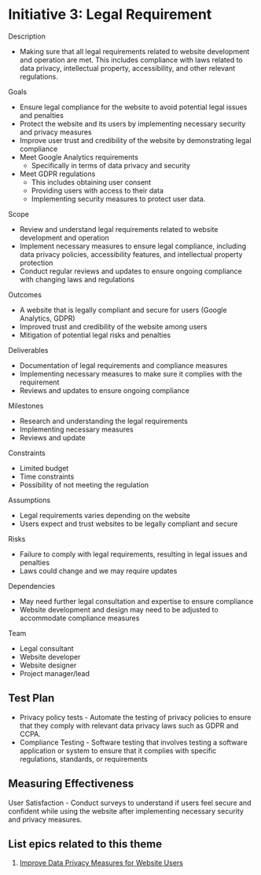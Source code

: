 # Initiative 3: Legal Requirement

Description
* Making sure that all legal requirements related to website development and operation are met. This includes compliance with laws related to data privacy, intellectual property, accessibility, and other relevant regulations.

Goals
* Ensure legal compliance for the website to avoid potential legal issues and penalties
* Protect the website and its users by implementing necessary security and privacy measures
* Improve user trust and credibility of the website by demonstrating legal compliance
* Meet Google Analytics requirements
  * Specifically in terms of data privacy and security
* Meet GDPR regulations
  * This includes obtaining user consent
  * Providing users with access to their data
  * Implementing security measures to protect user data.

Scope
* Review and understand legal requirements related to website development and operation
* Implement necessary measures to ensure legal compliance, including data privacy policies, accessibility features, and intellectual property protection
* Conduct regular reviews and updates to ensure ongoing compliance with changing laws and regulations

Outcomes
* A website that is legally compliant and secure for users (Google Analytics, GDPR)
* Improved trust and credibility of the website among users
* Mitigation of potential legal risks and penalties

Deliverables
* Documentation of legal requirements and compliance measures
* Implementing necessary measures to make sure it complies with the requirement
* Reviews and updates to ensure ongoing compliance

Milestones
* Research and understanding the legal requirements
* Implementing necessary measures
* Reviews and update

Constraints
* Limited budget
* Time constraints
* Possibility of not meeting the regulation

Assumptions
* Legal requirements varies depending on the website
* Users expect and trust websites to be legally compliant and secure

Risks
* Failure to comply with legal requirements, resulting in legal issues and penalties
* Laws could change and we may require updates

Dependencies
* May need further legal consultation and expertise to ensure compliance
* Website development and design may need to be adjusted to accommodate compliance measures

Team
* Legal consultant
* Website developer
* Website designer
* Project manager/lead

## Test Plan
* Privacy policy tests - Automate the testing of privacy policies to ensure that they comply with relevant data privacy laws such as GDPR and CCPA.
* Compliance Testing - Software testing that involves testing a software application or system to ensure that it complies with specific regulations, standards, or requirements

## Measuring Effectiveness
User Satisfaction - Conduct surveys to understand if users feel secure and confident while using the website after implementing necessary security and privacy measures.

## List epics related to this theme
1. [Improve Data Privacy Measures for Website Users](/documentation/theme_1/epic_3.md)
